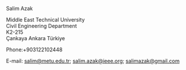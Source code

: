 Salim Azak

Middle East Technical University  
Civil Engineering Department  
K2-215  
Çankaya Ankara Türkiye  

Phone:+903122102448  

E-mail: [salim@metu.edu.tr](mailto:salim@metu.edu.tr); [salim.azak@ieee.org](mailto:salim.azak@ieee.org); [salimazak@gmail.com](mailto:salimazak@gmail.com)
